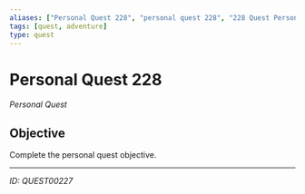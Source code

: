 ```yaml
---
aliases: ["Personal Quest 228", "personal quest 228", "228 Quest Personal"]
tags: [quest, adventure]
type: quest
---
```


# Personal Quest 228

*Personal Quest*

## Objective
Complete the personal quest objective.

---
*ID: QUEST00227*